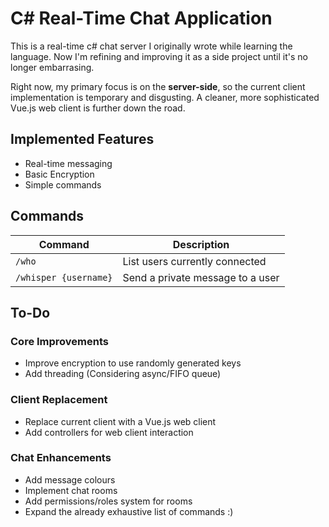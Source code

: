# C# Real-Time Chat Application
This is a real-time c# chat server I originally wrote while learning the language. Now I'm refining and improving it as a side project until it's no longer embarrasing. 

Right now, my primary focus is on the **server-side**, so the current client implementation is temporary and disgusting. A cleaner, more sophisticated Vue.js web client is further down the road. 

## **Implemented Features**
- Real-time messaging
- Basic Encryption
- Simple commands

## **Commands**
|  Command  | Description |
|-----------|-------------|
| `/who`    | List users currently connected |
| `/whisper {username}`| Send a private message to a user |

## **To-Do**
### **Core Improvements**
- Improve encryption to use randomly generated keys
- Add threading (Considering async/FIFO queue)

### **Client Replacement**
- Replace current client with a Vue.js web client
- Add controllers for web client interaction

### **Chat Enhancements**
- Add message colours
- Implement chat rooms
- Add permissions/roles system for rooms
- Expand the already exhaustive list of commands :)
